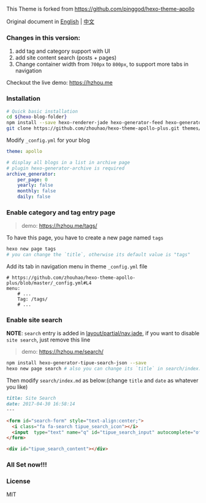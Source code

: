 This Theme is forked from https://github.com/pinggod/hexo-theme-apollo   

Original document in [English](https://github.com/pinggod/hexo-theme-apollo/blob/master/doc%2Fdoc-en.md) | [中文](https://github.com/pinggod/hexo-theme-apollo/blob/master/doc/doc-zh.md)

### Changes in this version:
1. add tag and category support with UI
2. add site content search (posts + pages)
3. Change container width from `700px` to `800px`, to support more tabs in navigation

Checkout the live demo: https://hzhou.me

### Installation
``` bash
# Quick basic installation
cd ${hexo-blog-folder}
npm install --save hexo-renderer-jade hexo-generator-feed hexo-generator-sitemap hexo-browsersync hexo-generator-archive
git clone https://github.com/zhouhao/hexo-theme-apollo-plus.git themes/apollo
```
Modify `_config.yml` for your blog

```yaml
theme: apollo

# display all blogs in a list in archive page
# plugin hexo-generator-archive is required
archive_generator:
    per_page: 0
    yearly: false
    monthly: false
    daily: false
```

### Enable category and tag entry page
> demo: https://hzhou.me/tags/

To have this page, you have to create a new page named `tags`
```bash
hexo new page tags
# you can change the `title`, otherwise its default value is "tags"
```
Add its tab in navigation menu in theme `_config.yml` file
```
# https://github.com/zhouhao/hexo-theme-apollo-plus/blob/master/_config.yml#L4
menu:
    # ...
    Tag: /tags/
    # ...
```

### Enable site search
**NOTE**: `search` entry is added in [layout/partial/nav.jade](https://github.com/zhouhao/hexo-theme-apollo-plus/blob/master/layout/partial/nav.jade#L12), if you want to disable `site search`, just remove this line

> demo: https://hzhou.me/search/

```bash
npm install hexo-generator-tipue-search-json --save
hexo new page search # also you can change its `title` in search/index.md file
```

Then modify `search/index.md` as below:(change `title` and `date` as whatever you like)
```md
title: Site Search
date: 2017-04-30 16:58:14
---

<form id="search-form" style="text-align:center;">
  <i class="fa fa-search tipue_search_icon"></i>
  <input  type="text" name="q" id="tipue_search_input" autocomplete="off" required placeholder="Type, Enter and Search" />
</form>

<div id="tipue_search_content"></div>
```    
### All Set now!!!

### License

MIT
